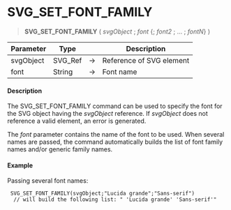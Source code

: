 # SVG_SET_FONT_FAMILY

>**SVG_SET_FONT_FAMILY** ( *svgObject* ; *font* {; *font2* ; ... ; *fontN*} )

| Parameter | Type |  | Description |
| --- | --- | --- | --- |
| svgObject | SVG_Ref | &#8594; | Reference of SVG element |
| font | String | &#8594; | Font name |



#### Description 

The SVG\_SET\_FONT\_FAMILY command can be used to specify the font for the SVG object having the *svgObject* reference. If *svgObject* does not reference a valid element, an error is generated.

The *font* parameter contains the name of the font to be used. When several names are passed, the command automatically builds the list of font family names and/or generic family names.

#### Example 

Passing several font names:

```4d
 SVG_SET_FONT_FAMILY(svgObject;"Lucida grande";"Sans-serif")
  // will build the following list: " 'Lucida grande' 'Sans-serif'"
```
